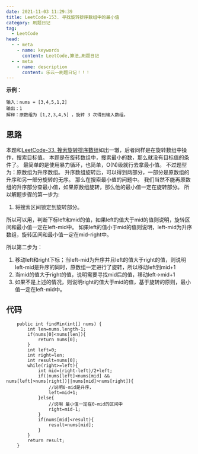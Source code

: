 ```yaml
---
date: 2021-11-03 11:29:39
title: LeetCode-153. 寻找旋转排序数组中的最小值
category: 刷题日记
tag:
  - LeetCode
head:
  - - meta
    - name: keywords
      content: LeetCode,算法,刷题日记
  - - meta
    - name: description
      content: 乐云一刷题日记！！！
---
```

**示例：**
```
输入：nums = [3,4,5,1,2]
输出：1
解释：原数组为 [1,2,3,4,5] ，旋转 3 次得到输入数组。
```
## 思路
本题和[LeetCode-33. 搜索旋转排序数组](https://leyuna.xyz/#/blog?blogId=51)如出一辙，后者同样是在旋转数组中操作，搜索目标值。
本题是在旋转数组中，搜索最小的数，那么就没有目标值的条件了。
最简单的是使用暴力循环，也简单，O(N)级就行去拿最小值。
不过题型为：原数组为升序数组。
升序数组旋转后，可以得到两部分，一部分是原数组的升序和另一部分旋转的无序。
那么在搜索最小值的问题中。
我们当然不能再原数组的升序部分查最小值，如果原数组旋转，那么他的最小值一定在旋转部分。
所以解题步骤的第一步为:
1. 将搜索区间锁定到旋转部分。

所以可以用，判断下标left和mid的值，如果left的值大于mid的值则说明，旋转区间和最小值一定在left-mid中。
如果left的值小于mid的值则说明，left-mid为升序数组，旋转区间和最小值一定在mid-right中。

所以第二步为：
1. 移动left和right下标；当left-mid为升序并且left的值大于right的值，则说明left-mid是升序的同时，原数组一定进行了旋转，所以移动left到mid+1
2. 当mid的值大于right的值，说明需要寻找mid后的值，移动left->mid+1
3. 如果不是上述的情况，则说明right的值大于mid的值，基于旋转的原则，最小值一定在left-mid中。

## 代码
```
    public int findMin(int[] nums) {
        int len=nums.length-1;
        if(nums[0]<nums[len]){
            return nums[0];
        }
        int left=0;
        int right=len;
        int result=nums[0];
        while(right>=left){
            int mid=(right-left)/2+left;
            if((nums[left]<nums[mid] && nums[left]>nums[right])||nums[mid]>nums[right]){
                //说明0-mid是升序，
                left=mid+1;
            }else{
                //说明 最小值一定在0-mid的区间中
                right=mid-1;
            }
            if(nums[mid]<result){
                result=nums[mid];
            }
        }
        return result;
    }
```

